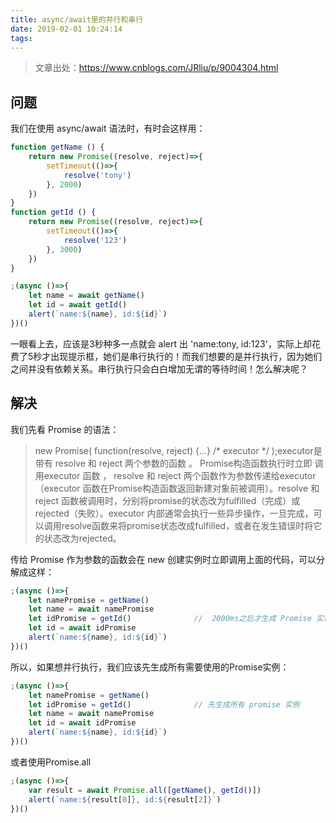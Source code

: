```yaml
---
title: async/await里的并行和串行
date: 2019-02-01 10:24:14
tags:
---
```


>文章出处：https://www.cnblogs.com/JRliu/p/9004304.html

## 问题

我们在使用 async/await 语法时，有时会这样用：

```javascript
function getName () {
    return new Promise((resolve, reject)=>{
        setTimeout(()=>{
            resolve('tony')
        }, 2000)
    })
}
function getId () {
    return new Promise((resolve, reject)=>{
        setTimeout(()=>{
            resolve('123')
        }, 3000)
    })
}

;(async ()=>{
    let name = await getName()
    let id = await getId()
    alert(`name:${name}, id:${id}`)
})()
```

一眼看上去，应该是3秒种多一点就会 alert 出 'name:tony, id:123'，实际上却花费了5秒才出现提示框，她们是串行执行的！而我们想要的是并行执行，因为她们之间并没有依赖关系。串行执行只会白白增加无谓的等待时间！怎么解决呢？  

## 解决

我们先看 Promise 的语法：  

>new Promise( function(resolve, reject) {...} /* executor */ );executor是带有 resolve 和 reject 两个参数的函数 。 Promise构造函数执行时立即 调用executor 函数 ， resolve 和 reject 两个函数作为参数传递给executor（executor 函数在Promise构造函数返回新建对象前被调用）。resolve 和 reject 函数被调用时，分别将promise的状态改为fulfilled（完成）或rejected（失败）。executor 内部通常会执行一些异步操作，一旦完成，可以调用resolve函数来将promise状态改成fulfilled，或者在发生错误时将它的状态改为rejected。

传给 Promise 作为参数的函数会在 new 创建实例时立即调用上面的代码，可以分解成这样：  

```javascript
;(async ()=>{
    let namePromise = getName()
    let name = await namePromise
    let idPromise = getId()              //  2000ms之后才生成 Promise 实例
    let id = await idPromise
    alert(`name:${name}, id:${id}`)
})()
```

所以，如果想并行执行，我们应该先生成所有需要使用的Promise实例：  

```javascript
;(async ()=>{
    let namePromise = getName()
    let idPromise = getId()              // 先生成所有 promise 实例
    let name = await namePromise
    let id = await idPromise
    alert(`name:${name}, id:${id}`)
})()
```

或者使用Promise.all

```javascript
;(async ()=>{
    var result = await Promise.all([getName(), getId()])
    alert(`name:${result[0]}, id:${result[2]}`)
})()
```
